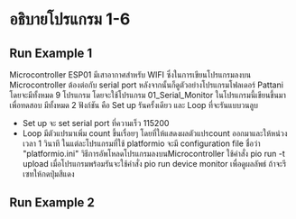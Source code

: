 # อธิบายโปรแกรม 1-6
## Run Example 1
Microcontroller ESP01 มีเสาอากาศสำหรับ WIFI ซึ่งในการเขียนโปรแกรมลงบน Microcontroller ต้องต่อกับ serial port หลังจากนั้นก็ดูตัวอย่างโปรแกรมโฟลเดอร์ Pattani โดยจะมีทั้งหมด 9 โปรแกรม โดยจะใช้โปรแกรม 01_Serial_Monitor ในโปรแกรมนี้เขียนขึ้นมาเพื่อทดสอบ มีทั้งหมด 2 ฟังก์ชัน คือ Set up รันครั้งเดียว และ Loop ที่จะรันแบบวนลูบ
- Set up จะ set serial port ที่ความเร็ว 115200
- Loop มีตัวแปรมาเพิ่ม count ขึ้นเรื่อยๆ โดยที่ให้แสดงผลตัวแปรcount ออกมาและให้หน่วงเวลา 1 วินาที
ในแต่ละโปรแกรมที่ใช้ platformio จะมี configuration file ชื่อว่า "platformio.ini"
วิธีการอัพโหลดโปรแกรมลงบนMicrocontroller ใช้คำสั่ง pio run -t upload เมื่อโปรแกรมพร้อมรันจะใช้คำสั่ง pio run device monitor เพื่อดูผลลัพธ์ ถ้าจะรีเซทให้กดปุ่มสีแดง
## Run Example 2
